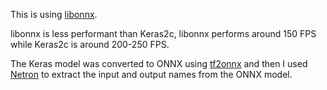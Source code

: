 This is using [libonnx](https://github.com/xboot/libonnx).

libonnx is less performant than Keras2c, libonnx performs around 150 FPS while Keras2c is around 200-250 FPS.

The Keras model was converted to ONNX using [tf2onnx](https://github.com/onnx/tensorflow-onnx) and then I used [Netron](https://github.com/lutzroeder/netron) to extract the input and output names from the ONNX model.

